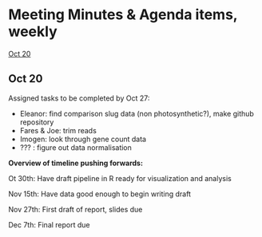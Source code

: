 # Meeting Minutes & Agenda items, weekly

[Oct 20](#oct-20)

## Oct 20

Assigned tasks to be completed by Oct 27:

- Eleanor: find comparison slug data (non photosynthetic?), make github repository
- Fares & Joe: trim reads
- Imogen: look through gene count data
- ??? : figure out data normalisation

**Overview of timeline pushing forwards:**

Ot 30th: Have draft pipeline in R ready for visualization and analysis

Nov 15th: Have data good enough to begin writing draft

Nov 27th: First draft of report, slides due

Dec 7th: Final report due

